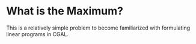 # What is the Maximum?

This is a relatively simple problem to become familiarized with formulating linear programs in CGAL.
